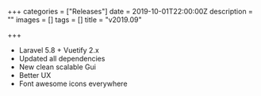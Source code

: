 +++
categories = ["Releases"]
date = 2019-10-01T22:00:00Z
description = ""
images = []
tags = []
title = "v2019.09"

+++
* Laravel 5.8 + Vuetify 2.x
* Updated all dependencies
* New clean scalable Gui
* Better UX
* Font awesome icons everywhere